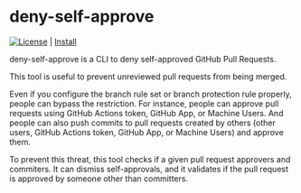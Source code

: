 # deny-self-approve

[![License](http://img.shields.io/badge/license-mit-blue.svg?style=flat-square)](https://raw.githubusercontent.com/suzuki-shunsuke/deny-self-approve/main/LICENSE) | [Install](docs/install.md)

deny-self-approve is a CLI to deny self-approved GitHub Pull Requests.

This tool is useful to prevent unreviewed pull requests from being merged.

Even if you configure the branch rule set or branch protection rule properly, people can bypass the restriction.
For instance, people can approve pull requests using GitHub Actions token, GitHub App, or Machine Users.
And people can also push commits to pull requests created by others (other users, GitHub Actions token, GitHub App, or Machine Users) and approve them.

To prevent this threat, this tool checks if a given pull request approvers and commiters.
It can dismiss self-approvals, and it validates if the pull request is approved by someone other than committers.
